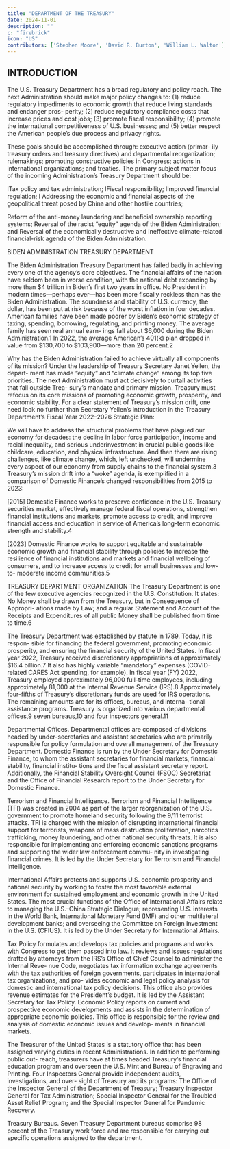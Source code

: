```yaml
---
title: "DEPARTMENT OF THE TREASURY"
date: 2024-11-01
description: ""
c: "firebrick"
icon: "US"
contributors: ['Stephen Moore', 'David R. Burton', 'William L. Walton']
---
```



## INTRODUCTION

The U.S. Treasury Department has a broad regulatory and policy reach. The next Administration should make major policy changes to: (1) reduce regulatory impediments to economic growth that reduce living standards and endanger pros- perity; (2) reduce regulatory compliance costs that increase prices and cost jobs; (3) promote fiscal responsibility; (4) promote the international competitiveness of U.S. businesses; and (5) better respect the American people’s due process and privacy rights.

These goals should be accomplished through: executive action (primar-
ily treasury orders and treasury directives) and departmental reorganization;
rulemakings; promoting constructive policies in Congress; actions in international
organizations; and treaties.
The primary subject matter focus of the incoming Administration’s Treasury
Department should be:

lTax policy and tax administration;
lFiscal responsibility;
lImproved financial regulation;
l
Addressing the economic and financial aspects of the geopolitical threat
posed by China and other hostile countries;

Reform of the anti-money laundering and beneficial ownership
reporting systems;
Reversal of the racist “equity” agenda of the Biden Administration; and
Reversal of the economically destructive and ineffective climate-related
financial-risk agenda of the Biden Administration.

BIDEN ADMINISTRATION TREASURY DEPARTMENT

The Biden Administration Treasury Department has failed badly in achieving
every one of the agency’s core objectives. The financial affairs of the nation have
seldom been in worse condition, with the national debt expanding by more than $4
trillion in Biden’s first two years in office. No President in modern times—perhaps
ever—has been more fiscally reckless than has the Biden Administration.
The soundness and stability of U.S. currency, the dollar, has been put at risk
because of the worst inflation in four decades. American families have been
made poorer by Biden’s economic strategy of taxing, spending, borrowing,
regulating, and printing money. The average family has seen real annual earn-
ings fall about $6,000 during the Biden Administration.1 In 2022, the average
American’s 401(k) plan dropped in value from $130,700 to $103,900—more
than 20 percent.2

Why has the Biden Administration failed to achieve virtually all components of
its mission? Under the leadership of Treasury Secretary Janet Yellen, the depart-
ment has made “equity” and “climate change” among its top five priorities. The
next Administration must act decisively to curtail activities that fall outside Trea-
sury’s mandate and primary mission. Treasury must refocus on its core missions
of promoting economic growth, prosperity, and economic stability.
For a clear statement of Treasury’s mission drift, one need look no further
than Secretary Yellen’s introduction in the Treasury Department’s Fiscal Year
2022–2026 Strategic Plan:

We will have to address the structural problems that have plagued our
economy for decades: the decline in labor force participation, income and
racial inequality, and serious underinvestment in crucial public goods like
childcare, education, and physical infrastructure. And then there are rising
challenges, like climate change, which, left unchecked, will undermine every
aspect of our economy from supply chains to the financial system.3
Treasury’s mission drift into a “woke” agenda, is exemplified in a comparison
of Domestic Finance’s changed responsibilities from 2015 to 2023:

[2015] Domestic Finance works to preserve confidence in the U.S. Treasury
securities market, effectively manage federal fiscal operations, strengthen
financial institutions and markets, promote access to credit, and improve
financial access and education in service of America’s long-term economic
strength and stability.4

[2023] Domestic Finance works to support equitable and sustainable
economic growth and financial stability through policies to increase the
resilience of financial institutions and markets and financial wellbeing of
consumers, and to increase access to credit for small businesses and low-to-
moderate income communities.5

TREASURY DEPARTMENT ORGANIZATION
The Treasury Department is one of the few executive agencies recognized in
the U.S. Constitution. It states:
No Money shall be drawn from the Treasury, but in Consequence of Appropri-
ations made by Law; and a regular Statement and Account of the Receipts and
Expenditures of all public Money shall be published from time to time.6

The Treasury Department was established by statute in 1789. Today, it is respon-
sible for financing the federal government, promoting economic prosperity, and
ensuring the financial security of the United States. In fiscal year 2022, Treasury
received discretionary appropriations of approximately $16.4 billion.7 It also has
highly variable “mandatory” expenses (COVID-related CARES Act spending,
for example).
In fiscal year (FY) 2022, Treasury employed approximately 96,000 full-time
employees, including approximately 81,000 at the Internal Revenue Service
(IRS).8 Approximately four-fifths of Treasury’s discretionary funds are used for
IRS operations. The remaining amounts are for its offices, bureaus, and interna-
tional assistance programs.
Treasury is organized into various departmental offices,9 seven bureaus,10 and
four inspectors general.11

Departmental Offices. Departmental offices are composed of divisions headed
by under-secretaries and assistant secretaries who are primarily responsible for
policy formulation and overall management of the Treasury Department.
Domestic Finance is run by the Under Secretary for Domestic Finance, to whom
the assistant secretaries for financial markets, financial stability, financial institu-
tions and the fiscal assistant secretary report. Additionally, the Financial Stability
Oversight Council (FSOC) Secretariat and the Office of Financial Research report
to the Under Secretary for Domestic Finance.﻿

Terrorism and Financial Intelligence. Terrorism and Financial Intelligence (TFI)
was created in 2004 as part of the larger reorganization of the U.S. government to
promote homeland security following the 9/11 terrorist attacks. TFI is charged with
the mission of disrupting international financial support for terrorists, weapons of
mass destruction proliferation, narcotics trafficking, money laundering, and other
national security threats. It is also responsible for implementing and enforcing
economic sanctions programs and supporting the wider law enforcement commu-
nity in investigating financial crimes. It is led by the Under Secretary for Terrorism
and Financial Intelligence.

International Affairs protects and supports U.S. economic prosperity and
national security by working to foster the most favorable external environment for
sustained employment and economic growth in the United States. The most crucial
functions of the Office of International Affairs relate to managing the U.S.–China
Strategic Dialogue; representing U.S. interests in the World Bank, International
Monetary Fund (IMF) and other multilateral development banks; and overseeing
the Committee on Foreign Investment in the U.S. (CFIUS). It is led by the Under
Secretary for International Affairs.

Tax Policy formulates and develops tax policies and programs and works with
Congress to get them passed into law. It reviews and issues regulations drafted by
attorneys from the IRS’s Office of Chief Counsel to administer the Internal Reve-
nue Code, negotiates tax information exchange agreements with the tax authorities
of foreign governments, participates in international tax organizations, and pro-
vides economic and legal policy analysis for domestic and international tax policy
decisions. This office also provides revenue estimates for the President’s budget.
It is led by the Assistant Secretary for Tax Policy.
Economic Policy reports on current and prospective economic developments
and assists in the determination of appropriate economic policies. This office is
responsible for the review and analysis of domestic economic issues and develop-
ments in financial markets.

The Treasurer of the United States is a statutory office that has been assigned
varying duties in recent Administrations. In addition to performing public out-
reach, treasurers have at times headed Treasury’s financial education program
and overseen the U.S. Mint and Bureau of Engraving and Printing.
Four Inspectors General provide independent audits, investigations, and over-
sight of Treasury and its programs: The Office of the Inspector General of the
Department of Treasury; Treasury Inspector General for Tax Administration;
Special Inspector General for the Troubled Asset Relief Program; and the Special
Inspector General for Pandemic Recovery.

Treasury Bureaus. Seven Treasury Department bureaus comprise 98 percent
of the Treasury work force and are responsible for carrying out specific operations
assigned to the department.

